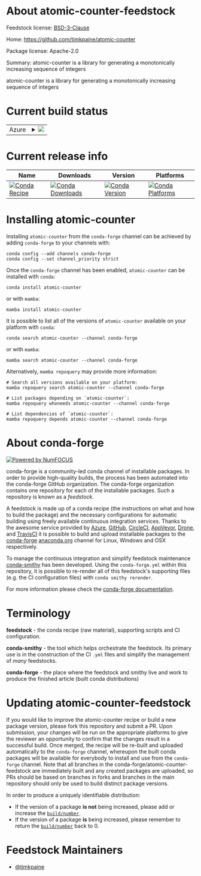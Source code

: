 About atomic-counter-feedstock
==============================

Feedstock license: [BSD-3-Clause](https://github.com/conda-forge/atomic-counter-feedstock/blob/main/LICENSE.txt)

Home: https://github.com/timkpaine/atomic-counter

Package license: Apache-2.0

Summary: atomic-counter is a library for generating a monotonically increasing sequence of integers

atomic-counter is a library for generating a monotonically increasing sequence of integers

Current build status
====================


<table>
    
  <tr>
    <td>Azure</td>
    <td>
      <details>
        <summary>
          <a href="https://dev.azure.com/conda-forge/feedstock-builds/_build/latest?definitionId=20823&branchName=main">
            <img src="https://dev.azure.com/conda-forge/feedstock-builds/_apis/build/status/atomic-counter-feedstock?branchName=main">
          </a>
        </summary>
        <table>
          <thead><tr><th>Variant</th><th>Status</th></tr></thead>
          <tbody><tr>
              <td>linux_64_is_python_mintruepython3.9.____cpython</td>
              <td>
                <a href="https://dev.azure.com/conda-forge/feedstock-builds/_build/latest?definitionId=20823&branchName=main">
                  <img src="https://dev.azure.com/conda-forge/feedstock-builds/_apis/build/status/atomic-counter-feedstock?branchName=main&jobName=linux&configuration=linux%20linux_64_is_python_mintruepython3.9.____cpython" alt="variant">
                </a>
              </td>
            </tr><tr>
              <td>osx_64_is_python_mintruepython3.9.____cpython</td>
              <td>
                <a href="https://dev.azure.com/conda-forge/feedstock-builds/_build/latest?definitionId=20823&branchName=main">
                  <img src="https://dev.azure.com/conda-forge/feedstock-builds/_apis/build/status/atomic-counter-feedstock?branchName=main&jobName=osx&configuration=osx%20osx_64_is_python_mintruepython3.9.____cpython" alt="variant">
                </a>
              </td>
            </tr><tr>
              <td>win_64_is_python_mintruepython3.9.____cpython</td>
              <td>
                <a href="https://dev.azure.com/conda-forge/feedstock-builds/_build/latest?definitionId=20823&branchName=main">
                  <img src="https://dev.azure.com/conda-forge/feedstock-builds/_apis/build/status/atomic-counter-feedstock?branchName=main&jobName=win&configuration=win%20win_64_is_python_mintruepython3.9.____cpython" alt="variant">
                </a>
              </td>
            </tr>
          </tbody>
        </table>
      </details>
    </td>
  </tr>
</table>

Current release info
====================

| Name | Downloads | Version | Platforms |
| --- | --- | --- | --- |
| [![Conda Recipe](https://img.shields.io/badge/recipe-atomic--counter-green.svg)](https://anaconda.org/conda-forge/atomic-counter) | [![Conda Downloads](https://img.shields.io/conda/dn/conda-forge/atomic-counter.svg)](https://anaconda.org/conda-forge/atomic-counter) | [![Conda Version](https://img.shields.io/conda/vn/conda-forge/atomic-counter.svg)](https://anaconda.org/conda-forge/atomic-counter) | [![Conda Platforms](https://img.shields.io/conda/pn/conda-forge/atomic-counter.svg)](https://anaconda.org/conda-forge/atomic-counter) |

Installing atomic-counter
=========================

Installing `atomic-counter` from the `conda-forge` channel can be achieved by adding `conda-forge` to your channels with:

```
conda config --add channels conda-forge
conda config --set channel_priority strict
```

Once the `conda-forge` channel has been enabled, `atomic-counter` can be installed with `conda`:

```
conda install atomic-counter
```

or with `mamba`:

```
mamba install atomic-counter
```

It is possible to list all of the versions of `atomic-counter` available on your platform with `conda`:

```
conda search atomic-counter --channel conda-forge
```

or with `mamba`:

```
mamba search atomic-counter --channel conda-forge
```

Alternatively, `mamba repoquery` may provide more information:

```
# Search all versions available on your platform:
mamba repoquery search atomic-counter --channel conda-forge

# List packages depending on `atomic-counter`:
mamba repoquery whoneeds atomic-counter --channel conda-forge

# List dependencies of `atomic-counter`:
mamba repoquery depends atomic-counter --channel conda-forge
```


About conda-forge
=================

[![Powered by
NumFOCUS](https://img.shields.io/badge/powered%20by-NumFOCUS-orange.svg?style=flat&colorA=E1523D&colorB=007D8A)](https://numfocus.org)

conda-forge is a community-led conda channel of installable packages.
In order to provide high-quality builds, the process has been automated into the
conda-forge GitHub organization. The conda-forge organization contains one repository
for each of the installable packages. Such a repository is known as a *feedstock*.

A feedstock is made up of a conda recipe (the instructions on what and how to build
the package) and the necessary configurations for automatic building using freely
available continuous integration services. Thanks to the awesome service provided by
[Azure](https://azure.microsoft.com/en-us/services/devops/), [GitHub](https://github.com/),
[CircleCI](https://circleci.com/), [AppVeyor](https://www.appveyor.com/),
[Drone](https://cloud.drone.io/welcome), and [TravisCI](https://travis-ci.com/)
it is possible to build and upload installable packages to the
[conda-forge](https://anaconda.org/conda-forge) [anaconda.org](https://anaconda.org/)
channel for Linux, Windows and OSX respectively.

To manage the continuous integration and simplify feedstock maintenance
[conda-smithy](https://github.com/conda-forge/conda-smithy) has been developed.
Using the ``conda-forge.yml`` within this repository, it is possible to re-render all of
this feedstock's supporting files (e.g. the CI configuration files) with ``conda smithy rerender``.

For more information please check the [conda-forge documentation](https://conda-forge.org/docs/).

Terminology
===========

**feedstock** - the conda recipe (raw material), supporting scripts and CI configuration.

**conda-smithy** - the tool which helps orchestrate the feedstock.
                   Its primary use is in the construction of the CI ``.yml`` files
                   and simplify the management of *many* feedstocks.

**conda-forge** - the place where the feedstock and smithy live and work to
                  produce the finished article (built conda distributions)


Updating atomic-counter-feedstock
=================================

If you would like to improve the atomic-counter recipe or build a new
package version, please fork this repository and submit a PR. Upon submission,
your changes will be run on the appropriate platforms to give the reviewer an
opportunity to confirm that the changes result in a successful build. Once
merged, the recipe will be re-built and uploaded automatically to the
`conda-forge` channel, whereupon the built conda packages will be available for
everybody to install and use from the `conda-forge` channel.
Note that all branches in the conda-forge/atomic-counter-feedstock are
immediately built and any created packages are uploaded, so PRs should be based
on branches in forks and branches in the main repository should only be used to
build distinct package versions.

In order to produce a uniquely identifiable distribution:
 * If the version of a package **is not** being increased, please add or increase
   the [``build/number``](https://docs.conda.io/projects/conda-build/en/latest/resources/define-metadata.html#build-number-and-string).
 * If the version of a package **is** being increased, please remember to return
   the [``build/number``](https://docs.conda.io/projects/conda-build/en/latest/resources/define-metadata.html#build-number-and-string)
   back to 0.

Feedstock Maintainers
=====================

* [@timkpaine](https://github.com/timkpaine/)

